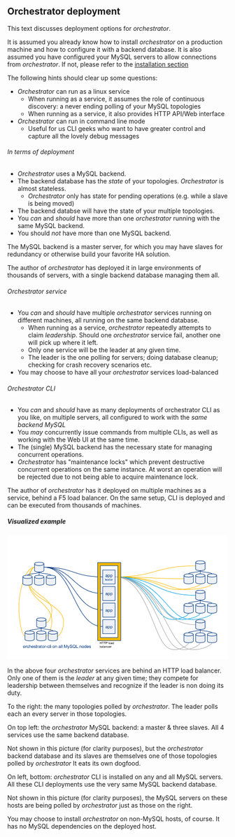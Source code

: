 ## Orchestrator deployment

This text discusses deployment options for _orchestrator_.

It is assumed you already know how to install _orchestrator_ on a production machine and how to configure it with a backend database. It is also assumed you have configured your MySQL servers to allow connections from _orchestrator_.
If not, please refer to the [installation section](https://github.com/outbrain/orchestrator/wiki/Orchestrator-Manual#installation)

The following hints should clear up some questions:

- _Orchestrator_ can run as a linux service
  - When running as a service, it assumes the role of continuous discovery: a never ending polling of your MySQL topologies
  - When running as a service, it also provides HTTP API/Web interface
- _Orchestrator_ can run in command line mode
  - Useful for us CLI geeks who want to have greater control and capture all the lovely debug messages

###### In terms of deployment

- _Orchestrator_ uses a MySQL backend.
- The backend database has the _state_ of your topologies. _Orchestrator_ is almost stateless.
  - _Orchestrator_ only has state for pending operations (e.g. while a slave is being moved)
- The backend databse will have the state of your multiple topologies.  
- You _can_ and _should_ have more than one _orchestrator_ running with the same MySQL backend.
- You should _not_ have more than one MySQL backend.

The MySQL backend is a master server, for which you may have slaves for redundancy or otherwise build your favorite HA solution.

The author of _orchestrator_ has deployed it in large environments of thousands of servers, with a single backend database managing them all.

###### Orchestrator service

- You _can_ and _should_ have multiple _orchestrator_ services running on different machines, all running on the same backend database.
  - When running as a service, _orchestrator_ repeatedly attempts to claim _leadership_. Should one _orchestrator_ service
    fail, another one will pick up where it left.
  - Only one service will be the leader at any given time.
  - The leader is the one polling for servers; doing database cleanup; checking for crash recovery scenarios etc.
- You may choose to have all your _orchestrator_ services load-balanced

###### Orchestrator CLI
- You _can_ and _should_ have as many deployments of orchestrator CLI as you like, on multiple servers, all configured to work
  with the _same backend MySQL_
- You _may_ concurrently issue commands from multiple CLIs, as well as working with the Web UI at the same time.
- The (single) MySQL backend has the necessary state for managing concurrent operations.
- _Orchestrator_ has "maintenance locks" which prevent destructive concurrent operations on the same instance. At worst an
  operation will be rejected due to not being able to acquire maintenance lock.
  
The author of _orchestrator_ has it deployed on multiple machines as a service, behind a F5 load balancer. On the same setup,
CLI is deployed and can be executed from thousands of machines.

##### Visualized example

![Orchestrator deployment](images/orchestrator-deployment.png)

In the above four _orchestrator_ services are behind an HTTP load balancer. Only one of them is the _leader_ at any given time; they compete for leadership between themselves and recognize if the leader is non doing its duty.

To the right: the many topologies polled by _orchestrator_. The leader polls each an every server in those topologies.

On top left: the _orchestrator_ MySQL backend: a master & three slaves. All 4 services use the same backend database.

Not shown in this picture (for clarity purposes), but the _orchestrator_ backend database and its slaves are themselves one of those topologies
polled by _orchestrator_ It eats its own dogfood.

On left, bottom: _orchestrator_ CLI is installed on any and all MySQL servers. All these CLI deployments use the very same
MySQL backend database.

Not shown in this picture (for clarity purposes), the MySQL servers on these hosts are being polled by _orchestrator_ just as those
on the right. 

You may choose to install _orchestrator_ on non-MySQL hosts, of course. It has no MySQL dependencies on the deployed host.
